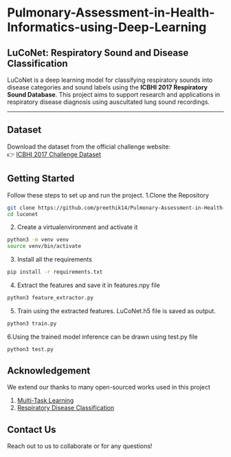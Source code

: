 # Pulmonary-Assessment-in-Health-Informatics-using-Deep-Learning
## LuCoNet: Respiratory Sound and Disease Classification

LuCoNet is a deep learning model for classifying respiratory sounds into disease categories and sound labels using the **ICBHI 2017 Respiratory Sound Database**. This project aims to support research and applications in respiratory disease diagnosis using auscultated lung sound recordings.

---

## Dataset
Download the dataset from the official challenge website:  
  👉 [ICBHI 2017 Challenge Dataset](https://www.kaggle.com/datasets/vbookshelf/respiratory-sound-database)

## Getting Started
Follow these steps to set up and run the project.
1.Clone the Repository
```bash
git clone https://github.com/preethik14/Pulmonary-Assessment-in-Health-Informatics-using-Deep-Learning.git
cd luconet
```
2. Create a virtualenvironment and activate it
```bash
python3 -m venv venv
source venv/bin/activate
```
3. Install all the requirements
```bash
pip install -r requirements.txt
```
4. Extract the features and save it in features.npy file
```bash
python3 feature_extractor.py
```
5. Train using the extracted features. LuCoNet.h5 file is saved as output.
```bash
python3 train.py
```
6.Using the trained model inference can be drawn using test.py file
```bash
python3 test.py
```
## Acknowledgement 
We extend our thanks to many open-sourced works used in this project
1. [Multi-Task Learning](https://link.springer.com/article/10.1023/A:1007379606734)
2. [Respiratory Disease Classification](https://github.com/architgajpal/respiratory_disease_classification)

## Contact Us
Reach out to us to collaborate or for any questions!



